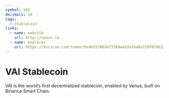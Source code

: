 ```yaml
---
symbol: VAI
decimals: 18
tags:
  - stablecoin
links:
  - name: website
    url: http://venus.io
  - name: explorer
    url: https://bscscan.com/token/0x4bd17003473389a42daf6a0a729f6fdb328bbbd7
---
```


# VAI Stablecoin

VAI is the world’s first decentralized stablecoin, enabled by Venus, built on Binance Smart Chain.

